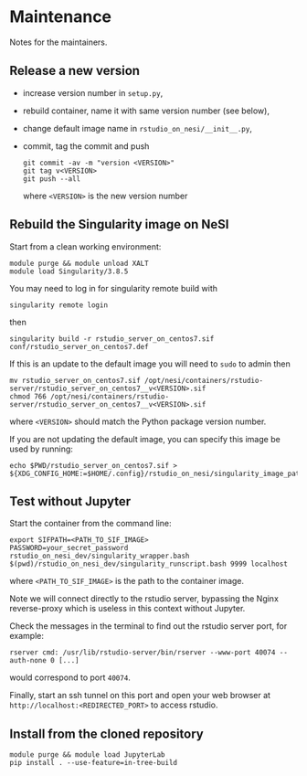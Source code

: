 # Maintenance

Notes for the maintainers.


## Release a new version

- increase version number in `setup.py`,
- rebuild container, name it with same version number (see below),
- change default image name in `rstudio_on_nesi/__init__.py`,
- commit, tag the commit and push

  ```
  git commit -av -m "version <VERSION>"
  git tag v<VERSION>
  git push --all
  ```

  where `<VERSION>` is the new version number


## Rebuild the Singularity image on NeSI

Start from a clean working environment:
```
module purge && module unload XALT
module load Singularity/3.8.5
```

You may need to log in for singularity remote build with
```
singularity remote login
```
then
```
singularity build -r rstudio_server_on_centos7.sif conf/rstudio_server_on_centos7.def
```

If this is an update to the default image you will need to `sudo` to admin then 
```
mv rstudio_server_on_centos7.sif /opt/nesi/containers/rstudio-server/rstudio_server_on_centos7__v<VERSION>.sif
chmod 766 /opt/nesi/containers/rstudio-server/rstudio_server_on_centos7__v<VERSION>.sif
```
where `<VERSION>` should match the Python package version number.

If you are not updating the default image, you can specify this image be used by running:
```
echo $PWD/rstudio_server_on_centos7.sif > ${XDG_CONFIG_HOME:=$HOME/.config}/rstudio_on_nesi/singularity_image_path
```


## Test without Jupyter

Start the container from the command line:
```
export SIFPATH=<PATH_TO_SIF_IMAGE>
PASSWORD=your_secret_password rstudio_on_nesi_dev/singularity_wrapper.bash $(pwd)/rstudio_on_nesi_dev/singularity_runscript.bash 9999 localhost
```
where `<PATH_TO_SIF_IMAGE>` is the path to the container image.

Note we will connect directly to the rstudio server, bypassing the Nginx reverse-proxy which is useless in this context without Jupyter.

Check the messages in the terminal to find out the rstudio server port, for example:
```
rserver cmd: /usr/lib/rstudio-server/bin/rserver --www-port 40074 --auth-none 0 [...]
```
would correspond to port `40074`.

Finally, start an ssh tunnel on this port and open your web browser at `http://localhost:<REDIRECTED_PORT>` to access rstudio.


## Install from the cloned repository

```
module purge && module load JupyterLab
pip install . --use-feature=in-tree-build
```
